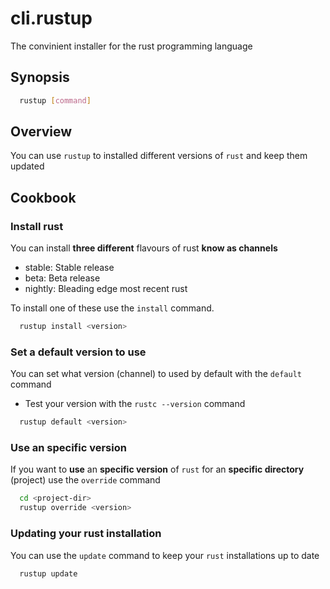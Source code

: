 # cli.rustup

The convinient installer for the rust programming language

## Synopsis

```sh
  rustup [command]
```

## Overview

You can use `rustup` to installed different versions of `rust` and keep them
updated

## Cookbook

### Install rust

You can install **three different** flavours of rust **know as channels**

- stable: Stable release
- beta: Beta release
- nightly: Bleading edge most recent rust

To install one of these use the `install` command.

```sh
  rustup install <version>
```

### Set a default version to use

You can set what version (channel) to used by default with the `default`
command

- Test your version with the `rustc --version` command

```sh
  rustup default <version>
```

### Use an specific version

If you want to **use** an **specific version** of `rust` for an **specific
directory** (project) use the `override` command

```sh
  cd <project-dir>
  rustup override <version>
```

### Updating your rust installation

You can use the `update` command to keep your `rust` installations up to date

```sh
  rustup update
```
